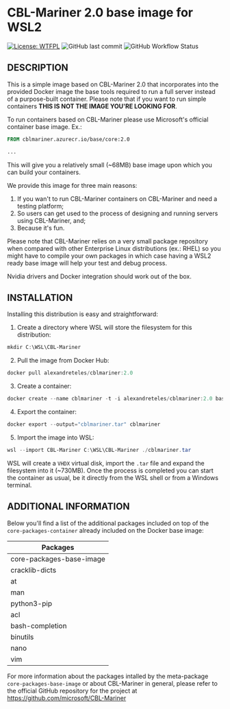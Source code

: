# CBL-Mariner 2.0 base image for WSL2

[![License: WTFPL](https://img.shields.io/badge/License-WTFPL-brightgreen.svg)](http://www.wtfpl.net/about/)
![GitHub last commit](https://img.shields.io/github/last-commit/INCT-DD/cblmariner-wsl2)
![GitHub Workflow Status](https://img.shields.io/github/workflow/status/INCT-DD/cblmariner-wsl2/CBL-Mariner%20-%20WSL2)

## DESCRIPTION

This is a simple image based on CBL-Mariner 2.0 that incorporates into the provided Docker image the base tools required to run a full server instead of a purpose-built container. Please note that if you want to run simple containers **THIS IS NOT THE IMAGE YOU'RE LOOKING FOR**.

To run containers based on CBL-Mariner please use Microsoft's official container base image. Ex.:

```Dockerfile
FROM cblmariner.azurecr.io/base/core:2.0

...
```

This will give you a relatively small (~68MB) base image upon which you can build your containers.

We provide this image for three main reasons:

1. If you wan't to run CBL-Mariner containers on CBL-Mariner and need a testing platform;
2. So users can get used to the process of designing and running servers using CBL-Mariner, and;
3. Because it's fun.

Please note that CBL-Mariner relies on a very small package repository when compared with other Enterprise Linux distributions (ex.: RHEL) so you might have to compile your own packages in which case having a WSL2 ready base image will help your test and debug process.

Nvidia drivers and Docker integration should work out of the box.

## INSTALLATION

Installing this distribution is easy and straightforward:

1. Create a directory where WSL will store the filesystem for this distribution:

```Powershell
mkdir C:\WSL\CBL-Mariner
```

2. Pull the image from Docker Hub:

```Powershell
docker pull alexandreteles/cblmariner:2.0
```

3. Create a container:

```Powershell
docker create --name cblmariner -t -i alexandreteles/cblmariner:2.0 bash 
```

4. Export the container:

```Powershell
docker export --output="cblmariner.tar" cblmariner
```

5. Import the image into WSL:

```Powershell
wsl --import CBL-Mariner C:\WSL\CBL-Mariner ./cblmariner.tar
```

WSL will create a `VHDX` virtual disk, import the `.tar` file and expand the filesystem into it (~730MB). Once the process is completed you can start the container as usual, be it directly from the WSL shell or from a Windows terminal.

## ADDITIONAL INFORMATION

Below you'll find a list of the additional packages included on top of the `core-packages-container` already included on the Docker base image:

| Packages                 |
| ------------------------ |
| core-packages-base-image |
| cracklib-dicts           |
| at                       |
| man                      |
| python3-pip              |
| acl                      |
| bash-completion          |
| binutils                 |
| nano                     |
| vim                      |

For more information about the packages intalled by the meta-package `core-packages-base-image` or about CBL-Mariner in general, please refer to the official GitHub repository for the project at https://github.com/microsoft/CBL-Mariner
